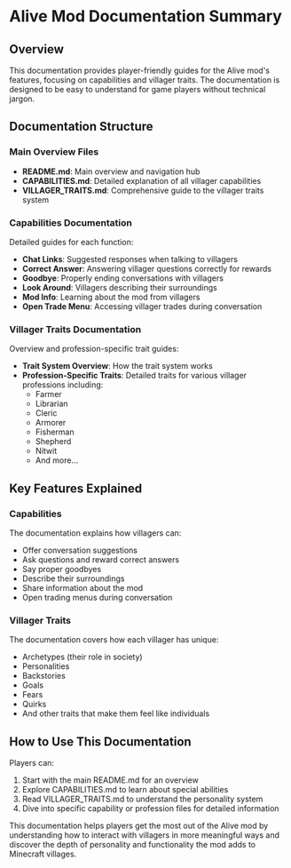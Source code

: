 # Alive Mod Documentation Summary

## Overview

This documentation provides player-friendly guides for the Alive mod's features, focusing on capabilities and villager traits. The documentation is designed to be easy to understand for game players without technical jargon.

## Documentation Structure

### Main Overview Files

- **README.md**: Main overview and navigation hub
- **CAPABILITIES.md**: Detailed explanation of all villager capabilities
- **VILLAGER_TRAITS.md**: Comprehensive guide to the villager traits system

### Capabilities Documentation

Detailed guides for each function:

- **Chat Links**: Suggested responses when talking to villagers
- **Correct Answer**: Answering villager questions correctly for rewards
- **Goodbye**: Properly ending conversations with villagers
- **Look Around**: Villagers describing their surroundings
- **Mod Info**: Learning about the mod from villagers
- **Open Trade Menu**: Accessing villager trades during conversation

### Villager Traits Documentation

Overview and profession-specific trait guides:

- **Trait System Overview**: How the trait system works
- **Profession-Specific Traits**: Detailed traits for various villager professions including:
  - Farmer
  - Librarian
  - Cleric
  - Armorer
  - Fisherman
  - Shepherd
  - Nitwit
  - And more...

## Key Features Explained

### Capabilities

The documentation explains how villagers can:

- Offer conversation suggestions
- Ask questions and reward correct answers
- Say proper goodbyes
- Describe their surroundings
- Share information about the mod
- Open trading menus during conversation

### Villager Traits

The documentation covers how each villager has unique:

- Archetypes (their role in society)
- Personalities
- Backstories
- Goals
- Fears
- Quirks
- And other traits that make them feel like individuals

## How to Use This Documentation

Players can:

1. Start with the main README.md for an overview
2. Explore CAPABILITIES.md to learn about special abilities
3. Read VILLAGER_TRAITS.md to understand the personality system
4. Dive into specific capability or profession files for detailed information

This documentation helps players get the most out of the Alive mod by understanding how to interact with villagers in more meaningful ways and discover the depth of personality and functionality the mod adds to Minecraft villages.
